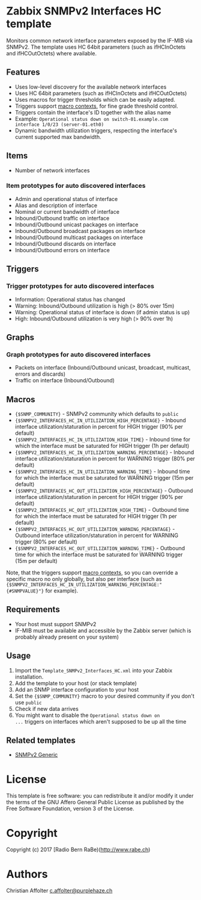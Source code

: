 # Zabbix SNMPv2 Interfaces HC template
Monitors common network interface parameters exposed by the IF-MIB via SNMPv2.
The template uses HC 64bit parameters (such as ifHCInOctets and ifHCOutOctets) where available.

## Features
* Uses low-level discovery for the available network interfaces
* Uses HC 64bit parameters (such as ifHCInOctets and ifHCOutOctets)
* Uses macros for trigger thresholds which can be easily adapted.
* Triggers support [macro contexts](https://www.zabbix.com/documentation/3.0/manual/config/macros/usermacros#macro_context), for fine grade threshold control.
* Triggers contain the interface's ID together with the alias name
 * Example: <code>Operational status down on switch-01.example.com interface 1/0/23 (server-01.eth0)</code>
* Dynamic bandwidth utilization triggers, respecting the interface's current supported max bandwidth.

## Items
* Number of network interfaces

### Item prototypes for auto discovered interfaces
* Admin and operational status of interface
* Alias and description of interface
* Nominal or current bandwidth of interface
* Inbound/Outbound traffic on interface
* Inbound/Outbound unicast packages on interface
* Inbound/Outbound broadcast packages on interface
* Inbound/Outbound multicast packages on interface
* Inbound/Outbound discards on interface
* Inbound/Outbound errors on interface

## Triggers
### Trigger prototypes for auto discovered interfaces
* Information: Operational status has changed
* Warning: Inbound/Outbound utilization is high (> 80% over 15m)
* Warning: Operational status of interface is down (if admin status is up)
* High: Inbound/Outbound utilization is very high (> 90% over 1h)

## Graphs
### Graph prototypes for auto discovered interfaces
* Packets on interface (Inbound/Outbound unicast, broadcast, multicast, errors and discards)
* Traffic on interface (Inbound/Outbound)

## Macros
* <code>{$SNMP_COMMUNITY}</code> - SNMPv2 community which defaults to <code>public</code>
* <code>{$SNMPV2_INTERFACES_HC_IN_UTILIZATION_HIGH_PERCENTAGE}</code> - Inbound interface utilization/staturation in percent for HIGH trigger (90% per default)
* <code>{$SNMPV2_INTERFACES_HC_IN_UTILIZATION_HIGH_TIME}</code> - Inbound time for which the interface must be saturated for HIGH trigger (1h per default)
* <code>{$SNMPV2_INTERFACES_HC_IN_UTILIZATION_WARNING_PERCENTAGE}</code> - Inbound interface utilization/staturation in percent for WARNING trigger (80% per default)
* <code>{$SNMPV2_INTERFACES_HC_IN_UTILIZATION_WARNING_TIME}</code> - Inbound time for which the interface must be saturated for WARNING trigger (15m per default)
* <code>{$SNMPV2_INTERFACES_HC_OUT_UTILIZATION_HIGH_PERCENTAGE}</code> - Outbound interface utilization/staturation in percent for HIGH trigger (90% per default)
* <code>{$SNMPV2_INTERFACES_HC_OUT_UTILIZATION_HIGH_TIME}</code> - Outbound time for which the interface must be saturated for HIGH trigger (1h per default)
* <code>{$SNMPV2_INTERFACES_HC_OUT_UTILIZATION_WARNING_PERCENTAGE}</code> - Outbound interface utilization/staturation in percent for WARNING trigger (80% per default)
* <code>{$SNMPV2_INTERFACES_HC_OUT_UTILIZATION_WARNING_TIME}</code> - Outbound time for which the interface must be saturated for WARNING trigger (15m per default)

Note, that the triggers support [macro contexts](https://www.zabbix.com/documentation/3.0/manual/config/macros/usermacros#macro_context), so you can override a specific macro no only globally, but also per interface (such as <code>{$SNMPV2_INTERFACES_HC_IN_UTILIZATION_WARNING_PERCENTAGE:"{#SNMPVALUE}"}</code> for example).

## Requirements
* Your host must support SNMPv2
* IF-MIB must be available and accessible by the Zabbix server (which is probably already present on your system)

## Usage
1. Import the <code>Template_SNMPv2_Interfaces_HC.xml</code> into your Zabbix installation.
2. Add the template to your host (or stack template)
3. Add an SNMP interface configuration to your host
4. Set the <code>{$SNMP_COMMUNITY}</code> macro to your desired community if you don't use <code>public</code>
5. Check if new data arrives
6. You might want to disable the <code>Operational status down on ...</code> triggers on interfaces which aren't supposed to be up all the time

## Related templates
* [SNMPv2 Generic](../SNMPv2_Generic)

# License
This template is free software: you can redistribute it and/or modify it under
the terms of the GNU Affero General Public License as published by the Free
Software Foundation, version 3 of the License.

# Copyright
Copyright (c) 2017 [Radio Bern RaBe)(http://www.rabe.ch)

# Authors
Christian Affolter <c.affolter@purplehaze.ch>

